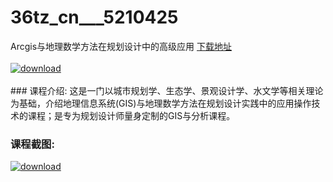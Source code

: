 # 36tz_cn___5210425
Arcgis与地理数学方法在规划设计中的高级应用
[下载地址](http://www.36tz.cn/article/5210425 "下载地址")
<br/></br>[![download](http://36tz.cn/muke_img/2020_02_1-88.png "下载地址")](http://www.36tz.cn/article/5210425 "下载地址")
<br/></br>### 课程介绍:
这是一门以城市规划学、生态学、景观设计学、水文学等相关理论为基础，介绍地理信息系统(GIS)与地理数学方法在规划设计实践中的应用操作技术的课程；是专为规划设计师量身定制的GIS与分析课程。

### 课程截图:
[![download](http://36tz.cn/muke_img/2020_02_11-85.png "下载地址")](http://www.36tz.cn/article/5210425 "下载地址")
